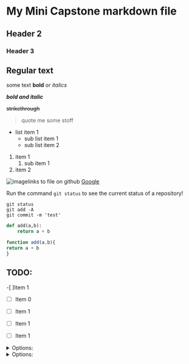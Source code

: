 # My Mini Capstone markdown file

## Header 2
### Header 3

Regular text
---
some text **bold** or *italics*

***bold and italic*** 

~~strikethrough~~

> quote me some stoff

- list item 1
    - sub list item 1
    - sub list item 2
1. item 1
    1. sub item 1
2. item 2

![image](/fileaddress)links to file on github
[Google](www.google.com)

Run the command `git status` to see the current status of a repository!

```
git status
git add -A
git commit -m 'test'
```

```python
def add(a,b):
    return a + b
```

```javascript
function add(a,b){
return a + b
}
```
## TODO:
-[ ]Item 1

-[ ] Item 0

-[ ] Item 1
-[ ] Item 1
-[ ] Item 1

<details>
<summary>Options:</summary>

-Option 1

-Option 2

-Option 3

</details>

<details>
<summary>Options:</summary>
<ul>
<li>Option 1</il>

<li>Option 2</li>

<li>Option 3</li>
<ul>
</details>